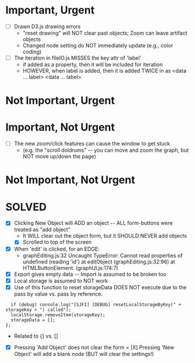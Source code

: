 Important, Urgent
=================
- [ ] Drawn D3.js drawing errors
  - "reset drawing" will NOT clear past objects; Zoom can leave artifact objects
  - Changed node setting do NOT immediately update (e.g., color coding)
- [ ] The iteration in fileIO.js MISSES the key attr of 'label'
  - if added as a property, then it will be included for iteration
  - HOWEVER, when label is added, then it is added TWICE in <node> as <data ... label> <data ... label>

Not Important, Urgent
=====================


Important, Not Urgent
=====================
- [ ] The new zoom/click features can cause the window to get stuck
  - (e.g. the "scroll doldrums" -- you can move and zoom the graph, but NOT move up/down the page)

Not Important, Not Urgent
=========================


SOLVED
======
- [X] Clicking New Object will ADD an object -- ALL form-buttons were treated as "add object"
  - It WILL clear out the object form, but it SHOULD NEVER add objects
  - [X] Scrolled to top of the screen
- [X] When 'edit' is clicked, for an EDGE:
  - graphEditing.js:32 Uncaught TypeError: Cannot read properties of undefined (reading 'id')
    at editObject (graphEditing.js:32:96)
    at HTMLButtonElement.<anonymous> (graphUI.js:174:7)
- [X] Export gives empty data -- Import is assumed to be broken too
- [X] Local storage is assumed to NOT work
- [X] Use of this function to reset storageData DOES NOT execute due to the pass by value vs. pass by reference.
```window.resetLocalStorageByKey = function(storageKey, storageData, debug = false) {
  if (debug) console.log("[SJFI] [DEBUG] resetLocalStorageByKey(" + storageKey + ") called");
  localStorage.removeItem(storageKey);
  storageData = [];
};
```
  - Related to {} vs. []
- [X] Pressing 'Add Object' does not clear the form
= [X] Pressing 'New Object' will add a blank node (BUT will clear the settings!)

